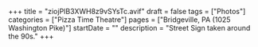 +++
title = "ziojPIB3XWH8z9vSYsTc.avif"
draft = false
tags = ["Photos"]
categories = ["Pizza Time Theatre"]
pages = ["Bridgeville, PA (1025 Washington Pike)"]
startDate = ""
description = "Street Sign taken around the 90s."
+++
